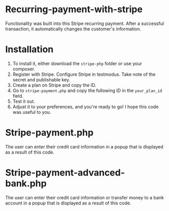 # Recurring-payment-with-stripe

Functionality was built into this Stripe recurring payment. After a successful transaction, it automatically changes the customer's information.

# Installation

1. To install it, either download the ```stripe-php``` folder or use your composer.
2. Register with Stripe. Configure Stripe in testmodus. Take note of the secret and publishable key.
3. Create a plan on Stripe and copy the ID.
4. Go to ```stripe-payment.php``` and copy the following ID in the ```your_plan_id``` field.
5. Test it out.
6. Adjust it to your preferences, and you're ready to go! I hope this code was useful to you.

# Stripe-payment.php

The user can enter their credit card information in a popup that is displayed as a result of this code.

# Stripe-payment-advanced-bank.php

The user can enter their credit card information or transfer money to a bank account in a popup that is displayed as a result of this code.
